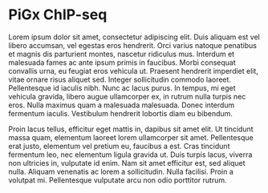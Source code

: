 # PiGx ChIP-seq

Lorem ipsum dolor sit amet, consectetur adipiscing elit. Duis aliquam est vel libero accumsan, vel egestas eros hendrerit. Orci varius natoque penatibus et magnis dis parturient montes, nascetur ridiculus mus. Interdum et malesuada fames ac ante ipsum primis in faucibus. Morbi consequat convallis urna, eu feugiat eros vehicula ut. Praesent hendrerit imperdiet elit, vitae ornare risus aliquet sed. Integer sollicitudin commodo laoreet. Pellentesque id iaculis nibh. Nunc ac lacus purus. In tempus, mi eget vehicula gravida, libero augue ullamcorper ex, in rutrum nulla turpis nec eros. Nulla maximus quam a malesuada malesuada. Donec interdum fermentum iaculis. Vestibulum hendrerit lobortis diam eu bibendum.

Proin lacus tellus, efficitur eget mattis in, dapibus sit amet elit. Ut tincidunt massa quam, elementum laoreet lorem ullamcorper sit amet. Pellentesque erat justo, elementum vel pretium eu, faucibus a est. Cras tincidunt fermentum leo, nec elementum ligula gravida ut. Duis turpis lacus, viverra non ultricies in, vulputate id enim. Nam sit amet efficitur est, sed aliquet nulla. Aliquam venenatis ac lorem a sollicitudin. Nulla facilisi. Proin a volutpat mi. Pellentesque vulputate arcu non odio porttitor rutrum.

